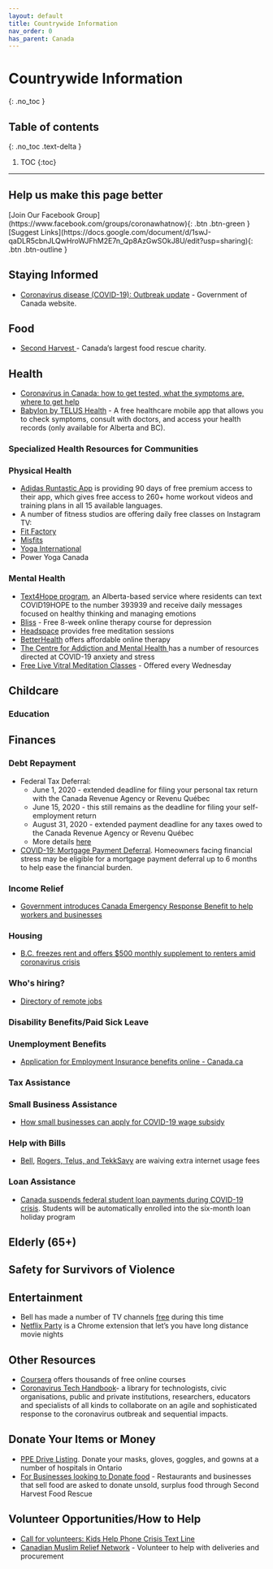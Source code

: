 ```yaml
---
layout: default
title: Countrywide Information
nav_order: 0
has_parent: Canada
---
```


# Countrywide Information
{: .no_toc }

## Table of contents
{: .no_toc .text-delta }

1. TOC
{:toc}

---

## Help us make this page better
<span class="fs-5">
[Join Our Facebook Group](https://www.facebook.com/groups/coronawhatnow){: .btn .btn-green } [Suggest Links](https://docs.google.com/document/d/1swJ-qaDLR5cbnJLQwHroWJFhM2E7n_Qp8AzGwSOkJ8U/edit?usp=sharing){: .btn .btn-outline }
</span>

## Staying Informed



*   [Coronavirus disease (COVID-19): Outbreak update](https://www.canada.ca/en/public-health/services/diseases/2019-novel-coronavirus-infection.html) - Government of Canada website. 


## Food 



*   [Second Harvest ](https://secondharvest.ca/) - Canada’s largest food rescue charity. 


## Health



*   [Coronavirus in Canada: how to get tested, what the symptoms are, where to get help](https://www.macleans.ca/society/health/coronavirus-in-canada-how-to-get-tested-what-the-symptoms-are-where-to-get-help/?fbclid=IwAR2DU2ER4axgdowHLdz4aV2fGwLvyIds1OVmXC0JJbmYOQGzjWSgMXR2Rvw)
*   [Babylon by TELUS Health](https://www.telus.com/en/on/health/personal/babylon) -  A free healthcare mobile app that allows you to check symptoms, consult with doctors, and access your health records (only available for Alberta and BC).


### Specialized Health Resources for Communities


### Physical Health



*   [Adidas Runtastic App](https://www.runtastic.com/checkout/results?experiments=benefits_footer&hide_progress_indicator=true&code=RNT-WBDA-XAVD&utm_campaign=home_workout_2020&utm_content=premium&utm_medium=email.newsletter&utm_source=runtastic&utm_term=2020-03-22&ut=65c587c02bf8a4a1166b9a262229377049160c2f&sc_src=email_2061300&sc_lid=24325610&sc_uid=nx6hB0LUkO&sc_llid=25137) is providing 90 days of free premium access to their app, which gives free access to 260+ home workout videos and training plans in all 15 available languages.
*   A number of fitness studios are offering daily free classes on Instagram TV: 
*   [Fit Factory](https://www.instagram.com/fitfactoryto/?hl=en)
*   [Misfits](https://www.instagram.com/misfits/)
*   [Yoga International](https://www.instagram.com/yoga_international/)
*   Power Yoga Canada 


### Mental Health



*   [Text4Hope program](https://www.albertahealthservices.ca/topics/Page17019.aspx), an Alberta-based service where residents can text COVID19HOPE to the number 393939 and receive daily messages focused on healthy thinking and managing emotions
*   [Bliss](https://cimhs.com/) - Free 8-week online therapy course for depression
*   [Headspace](https://www.headspace.com/covid-19) provides free meditation sessions 
*   [BetterHealth](https://www.betterhelp.com/) offers affordable online therapy 
*   [The Centre for Addiction and Mental Health ](https://www.camh.ca/en/health-info/mental-health-and-covid-19)has a number of resources directed at COVID-19 anxiety and stress
*   [Free Live Vitral Meditation Classes](https://peakwellnessco.com/free-live-meditations/) - Offered every Wednesday 


## Childcare


### Education


## Finances


### Debt Repayment



*   Federal Tax Deferral: 
    *   June 1, 2020 - extended deadline for filing your personal tax return with the Canada Revenue Agency or Revenu Québec 
    *   June 15, 2020 - this still remains as the deadline for filing your self-employment return
    *   August 31, 2020 - extended payment deadline for any taxes owed to the Canada Revenue Agency or Revenu Québec
    *   More details [here](https://www.canada.ca/en/department-finance/news/2020/03/canadas-covid-19-economic-response-plan-support-for-canadians-and-businesses.html#Flexibility_for_Tax-filers)
*   [COVID-19: Mortgage Payment Deferral](https://www.cmhc-schl.gc.ca/en/finance-and-investing/mortgage-loan-insurance/the-resource/covid19-understanding-mortgage-payment-deferral). Homeowners facing financial stress may be eligible for a mortgage payment deferral up to 6 months to help ease the financial burden.


### Income Relief



*   [Government introduces Canada Emergency Response Benefit to help workers and businesses](https://www.canada.ca/en/department-finance/news/2020/03/introduces-canada-emergency-response-benefit-to-help-workers-and-businesses.html)


### Housing



*   [B.C. freezes rent and offers $500 monthly supplement to renters amid coronavirus crisis](https://www.thestar.com/news/canada/2020/03/25/bc-freezes-rent-and-offers-500-monthly-supplement-to-renters-amid-coronavirus-crisis.html)


### Who's hiring?



*   [Directory of remote jobs](https://docs.google.com/spreadsheets/d/1M-8J7z605dcPhUjYfyiKVxuci0e4AWsDLo_tvs19C5M/htmlview?fbclid=IwAR3ZaSqQPNqeGQSBgrcET629Zf5XJQqqg5P9Ry5EyAOgC2Ly5uPukF607Vk)


### Disability Benefits/Paid Sick Leave


### Unemployment Benefits



*   [Application for Employment Insurance benefits online - Canada.ca](https://srv270.hrdc-drhc.gc.ca/AW/introduction?GoCTemplateCulture=en-CA)


### Tax Assistance


### Small Business Assistance



*   [How small businesses can apply for COVID-19 wage subsidy](https://globalnews.ca/news/6717963/coronavirus-how-to-apply-for-covid-19-wage-subsidy/)


### Help with Bills



*   [Bell](https://www.bell.ca/Covid-19-update), [Rogers, Telus, and TekkSavy](https://globalnews.ca/news/6673413/coronavirus-rogers-data-overage-fees/) are waiving extra internet usage fees 


### Loan Assistance



*   [Canada suspends federal student loan payments during COVID-19 crisis](https://www.cbc.ca/news/politics/covid-19-coronavirus-pandemic-student-loans-1.5502179). Students will be automatically enrolled into the six-month loan holiday program


## Elderly (65+)


## Safety for Survivors of Violence


## Entertainment



*   Bell has made a number of TV channels [free](https://www.bell.ca/Whats-on/Free-Previews#EXT=TV_Mass_Soc_FreePreviews_COVID-19_Acq_031820_ab) during this time 
*   [Netflix Party](https://www.netflixparty.com/) is a Chrome extension that let’s you have long distance movie nights


## Other Resources



*   [Coursera](https://www.coursera.org/) offers thousands of free online courses
*   [Coronavirus Tech Handbook](https://coronavirustechhandbook.com/home)- a library for technologists, civic organisations, public and private institutions, researchers, educators and specialists of all kinds to collaborate on an agile and sophisticated response to the coronavirus outbreak and sequential impacts.


## Donate Your Items or Money



*   [PPE Drive Listing](https://theppedrive.com/ppe-drive-listing). Donate your masks, gloves, goggles, and gowns at a number of hospitals in Ontario
*   [For Businesses looking to Donate food](https://foodrescue.ca/businesses) - Restaurants and businesses that sell food are asked to donate unsold, surplus food through Second Harvest Food Rescue


## Volunteer Opportunities/How to Help



*   [Call for volunteers: Kids Help Phone Crisis Text Line](https://kidshelpphone.ca/get-involved/participate/call-volunteers-crisis-text-line/)
*   [Canadian Muslim Relief Network](https://covid19relief.ca/getinvolved/) - Volunteer to help with deliveries and procurement
